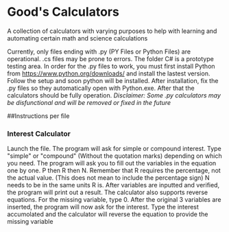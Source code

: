 # Good's Calculators
 A collection of calculators with varying purposes to help with learning and automating certain math and science calculations

Currently, only files ending with .py (PY Files or Python Files) are operational. .cs files may be prone to errors. The folder C# is a prototype testing area.
In order for the .py files to work, you must first install Python from https://www.python.org/downloads/ and install the lastest version. Follow the setup and soon python will be installed.
After installation, fix the .py files so they automatically open with Python.exe. After that the calculators should be fully operation.
*Disclaimer: Some .py calculators may be disfunctional and will be removed or fixed in the future*

##Instructions per file
### Interest Calculator
Launch the file. The program will ask for simple or compound interest. Type "simple" or "compound" (Without the quotation marks) depending on which you need.
The program will ask you to fill out the variables in the equation one by one. P then R then N. Remember that R requires the percentage, not the actual value. (This does not mean to include the percentage sign)
N needs to be in the same units R is. After variables are inputted and verified, the program will print out a result.
The calculator also supports reverse equations. For the missing variable, type 0. After the original 3 variables are inserted, the program will now ask for the interest.
Type the interest accumolated and the calculator will reverse the equation to provide the missing variable